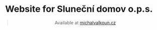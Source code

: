 <div align="center">

# Website for Sluneční domov o.p.s.

>Available at [michalvalkoun.cz](http://michalvalkoun.cz)